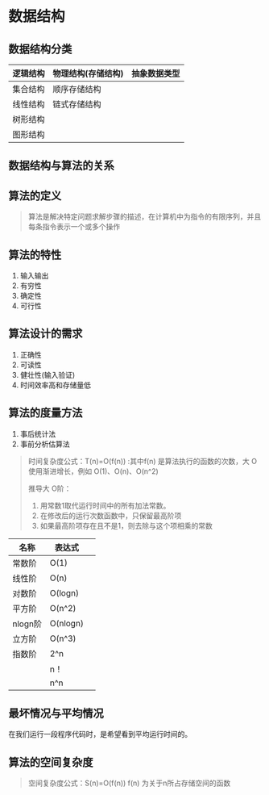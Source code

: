 # 数据结构

## 数据结构分类

| 逻辑结构 | 物理结构(存储结构) | 抽象数据类型 |
| -------- | ------------------ | ------------ |
| 集合结构 | 顺序存储结构       |              |
| 线性结构 | 链式存储结构       |              |
| 树形结构 |                    |              |
| 图形结构 |                    |              |

## 数据结构与算法的关系



## 算法的定义

> 算法是解决特定问题求解步骤的描述，在计算机中为指令的有限序列，并且每条指令表示一个或多个操作

## 算法的特性

1. 输入输出
2. 有穷性
3. 确定性
4. 可行性

## 算法设计的需求

1. 正确性
2. 可读性
3. 健壮性(输入验证)
4. 时间效率高和存储量低

## 算法的度量方法

1. 事后统计法
2. 事前分析估算法

> 时间复杂度公式：T(n)=O(f(n)) :其中f(n) 是算法执行的函数的次数，大 O 使用渐进增长，例如 O(1)、O(n)、O(n^2)
>
> 推导大 O阶：
>
> 1. 用常数1取代运行时间中的所有加法常数。
> 2. 在修改后的运行次数函数中，只保留最高阶项
> 3. 如果最高阶项存在且不是1，则去除与这个项相乘的常数

| 名称    | 表达式   |      |
| ------- | -------- | ---- |
| 常数阶  | O(1)     |      |
| 线性阶  | O(n)     |      |
| 对数阶  | O(logn)  |      |
| 平方阶  | O(n^2)   |      |
| nlogn阶 | O(nlogn) |      |
| 立方阶  | O(n^3)   |      |
| 指数阶  | 2^n      |      |
|         | n！      |      |
|         | n^n      |      |

## 最坏情况与平均情况

在我们运行一段程序代码时，是希望看到平均运行时间的。



## 算法的空间复杂度

> 空间复杂度公式：S(n)=O(f(n)) f(n) 为关于n所占存储空间的函数